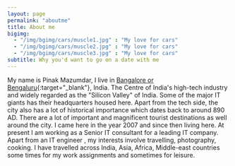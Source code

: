 ```yaml
---
layout: page
permalink: "aboutme"
title: About me
bigimg:
  - "/img/bgimg/cars/muscle1.jpg" : "My love for cars"
  - "/img/bgimg/cars/muscle2.jpg" : "My love for cars"
  - "/img/bgimg/cars/muscle3.jpg" : "My love for cars"
subtitle: Why you'd want to go on a date with me
---
```


<i class="mdi mdi-account"></i> My name is Pinak Mazumdar, I live in [Bangalore  or Bengaluru](https://goo.gl/maps/qsJRuHBYRJ5xRXqZ6){:target="_blank"},  India. The Centre of India's high-tech industry and widely regarded as the "Silicon Valley" of India. Some of the major IT giants  has their headquarters housed here. Apart from the tech side, the city also has a lot of historical importance which dates back to  around 890 AD. There are a lot of important and magnificent tourist destinations as well around the city. I came here in the year 2007 and since then living here. At present I am working as a Senior IT consultant for a leading  IT company. Apart from an IT engineer , my interests involve travelling, photography, cooking. I have travelled across India, Asia, Africa, Middle-east countries some times for my work assignments and sometimes for leisure. 
